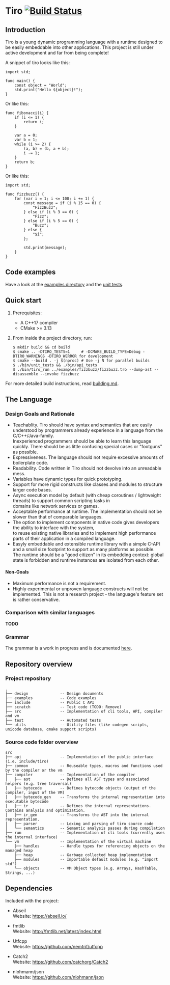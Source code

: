 # Tiro [![Build Status](https://travis-ci.com/mbeckem/tiro.svg?branch=master)](https://travis-ci.com/mbeckem/tiro)

## Introduction

Tiro is a young dynamic programming language with a runtime designed to be easily embeddable into other applications.
This project is still under active development and far from being complete!

A snippet of tiro looks like this:

```
import std;

func main() {
    const object = "World";
    std.print("Hello ${object}!");
}
```

Or like this:

```
func fibonacci(i) {
    if (i <= 1) {
        return i;
    }

    var a = 0;
    var b = 1;
    while (i >= 2) {
        (a, b) = (b, a + b);
        i -= 1;
    }
    return b;
}
```

Or like this:

```
import std;

func fizzbuzz() {
    for (var i = 1; i <= 100; i += 1) {
        const message = if (i % 15 == 0) {
            "FizzBuzz";
        } else if (i % 3 == 0) {
            "Fizz";
        } else if (i % 5 == 0) {
            "Buzz";
        } else {
            "$i";
        };

        std.print(message);
    }
}
```

## Code examples

Have a look at the [examples directory](./examples) and the [unit tests](./test/unit_tests/eval).

## Quick start

1.  Prerequisites:

    -   A C++17 compiler
    -   CMake >= 3.13

2.  From inside the project directory, run:

        $ mkdir build && cd build
        $ cmake .. -DTIRO_TESTS=1     # -DCMAKE_BUILD_TYPE=Debug -DTIRO_WARNINGS -DTIRO_WERROR for development
        $ cmake --build . -j $(nproc) # Use -j N for parallel builds
        $ ./bin/unit_tests && ./bin/api_tests
        $ ./bin/tiro_run ../examples/fizzbuzz/fizzbuzz.tro --dump-ast --disassemble --invoke fizzbuzz

For more detailed build instructions, read [building.md](./docs/building.md).

## The Language

### Design Goals and Rationale

-   Teachablity. Tiro should have syntax and semantics that are easily understood by programmers already experience
    in a language from the C/C++/Java-family.  
    Inexperienced programmers should be able to learn this language quickly. There should be as little confusing special cases or "footguns" as possible.
-   Expressiveness. The language should not require excessive amounts of boilerplate code.
-   Readability. Code written in Tiro should not devolve into an unreadable mess.
-   Variables have dynamic types for quick prototyping.
-   Support for more rigid constructs like classes and modules to structure larger code bases.
-   Async execution model by default (with cheap coroutines / lightweight threads) to support common scripting tasks in  
    domains like network services or games.
-   Acceptable performance at runtime. The implementation should not be slower than that of comparable languages.
-   The option to implement components in native code gives developers the ability to interface with the system,  
    to reuse existing native libraries and to implement high performance parts of their application in a compiled language.
-   Easyly embeddable and extensible runtime library with a simple C-API and a small size footprint to support as many platforms as possible.  
    The runtime should be a "good citizen" in its embedding context: global state is forbidden and runtime instances are isolated from each other.

#### Non-Goals

-   Maximum performance is not a requirement.
-   Highly experimental or unproven language constructs will not be implemented.
    This is not a research project - the language's feature set is rather conservative.

### Comparison with similar languages

**TODO**

### Grammar

The grammar is a work in progress and is documented [here](./docs/grammar.md).

## Repository overview

<!-- tree -d --charset utf8 -L 1 -n --noreport -->

### Project repository

```
.
├── design              -- Design documents
├── examples            -- Code examples
├── include             -- Public C API
├── scratch             -- Test code (TODO: Remove)
├── src                 -- Implementation of cli tools, API, compiler and vm
├── test                -- Automated tests
└── utils               -- Utility files (like codegen scripts, unicode database, cmake support scripts)
```

### Source code folder overview

```
src
├── api                 -- Implementation of the public interface (i.e. include/tiro)
├── common              -- Reuseable types, macros and functions used by the compiler or the vm
├── compiler            -- Implementation of the compiler
│   ├── ast             -- Defines all AST types and associated helpers (e.g. tree traversal)
│   ├── bytecode        -- Defines bytecode objects (output of the compiler, input of the VM)
│   ├── bytecode_gen    -- Transforms the internal representation into executable bytecode
│   ├── ir              -- Defines the internal representations. Contains analysis and optimization.
│   ├── ir_gen          -- Transforms the AST into the internal representation.
│   ├── parser          -- Lexing and parsing of tiro source code
│   └── semantics       -- Semantic analysis passes during compilation
├── run                 -- Implementation of cli tools (currently uses the internal interface)
└── vm                  -- Implementation of the virtual machine
    ├── handles         -- Handle types for referencing objects on the managed heap
    ├── heap            -- Garbage collected heap implementation
    ├── modules         -- Importable default modules (e.g. "import std")
    └── objects         -- VM Object types (e.g. Arrays, HashTable, Strings, ...)
```

## Dependencies

Included with the project:

-   Abseil  
    Website: <https://abseil.io/>

-   fmtlib  
    Website: <http://fmtlib.net/latest/index.html>

-   Utfcpp  
    Website: <https://github.com/nemtrif/utfcpp>

-   Catch2  
    Website: <https://github.com/catchorg/Catch2>

-   nlohmann/json  
    Website: <https://github.com/nlohmann/json>
